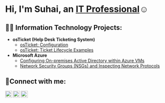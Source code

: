 <h1>Hi, I'm Suhai, an <a href="https://www.linkedin.com/in/suhai-lee-353395270/">IT Professional</a>☺</h1>

<h2>👨‍💻 Information Technology Projects:</h2>

- <b>osTicket (Help Desk Ticketing System)</b>
  - [osTicket: Configuration](https://github.com/suhai1337/post-install-config)
  - [osTicket: Ticket Lifecycle Examples](https://github.com/suhai1337/ticket-lifecycle)
- <b>Microsoft Azure</b>
  - [Configuring On-premises Active Directory within Azure VMs](https://github.com/suhai1337/configure-ad)
  - [Network Security Groups (NSGs) and Inspecting Network Protocols](https://github.com/suhai1337/azure-network-protocols)

<h2>🤳Connect with me:</h2>

[<img align="left" alt="Josh | Twitter" width="22px" src="https://cdn.jsdelivr.net/npm/simple-icons@v3/icons/twitter.svg" />][twitter]
[<img align="left" alt="Josh | LinkedIn" width="22px" src="https://cdn.jsdelivr.net/npm/simple-icons@v3/icons/linkedin.svg" />][linkedin]
[<img align="left" alt="Josh | Instagram" width="22px" src="https://cdn.jsdelivr.net/npm/simple-icons@v3/icons/instagram.svg" />][instagram]

[twitter]: https://twitter.com/Josh
[instagram]: https://www.instagram.com/Josh
[linkedin]: https://www.linkedin.com/in/suhai-lee-353395270/
